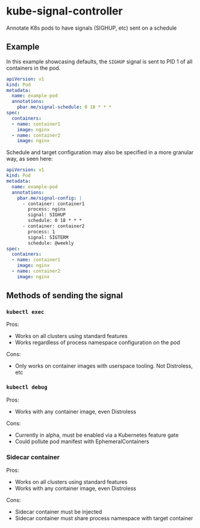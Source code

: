 # kube-signal-controller

Annotate K8s pods to have signals (SIGHUP, etc) sent on a schedule

## Example

In this example showcasing defaults, the `SIGHUP` signal is sent to PID 1 of all containers in the pod.

```yaml
apiVersion: v1
kind: Pod
metadata:
  name: example-pod
  annotations:
    pbar.me/signal-schedule: 0 18 * * *
spec:
  containers:
  - name: container1
    image: nginx
  - name: container2
    image: nginx
```

Schedule and target configuration may also be specified in a more granular way, as seen here:

```yaml
apiVersion: v1
kind: Pod
metadata:
  name: example-pod
  annotations:
    pbar.me/signal-config: |
      - container: container1
        process: nginx
        signal: SIGHUP
        schedule: 0 18 * * *
      - container: container2
        process: 1
        signal: SIGTERM
        schedule: @weekly
spec:
  containers:
  - name: container1
    image: nginx
  - name: container2
    image: nginx
```

## Methods of sending the signal

### `kubectl exec`

Pros:
- Works on all clusters using standard features
- Works regardless of process namespace configuration on the pod

Cons:
- Only works on container images with userspace tooling. Not Distroless, etc

### `kubectl debug`

Pros:
- Works with any container image, even Distroless

Cons:
- Currently in alpha, must be enabled via a Kubernetes feature gate
- Could pollute pod manifest with EphemeralContainers

### Sidecar container

Pros:
- Works on all clusters using standard features
- Works with any container image, even Distroless

Cons:
- Sidecar container must be injected
- Sidecar container must share process namespace with target container
